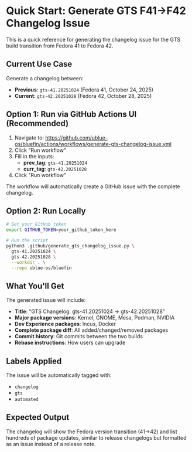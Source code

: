 # Quick Start: Generate GTS F41→F42 Changelog Issue

This is a quick reference for generating the changelog issue for the GTS build transition from Fedora 41 to Fedora 42.

## Current Use Case

Generate a changelog between:
- **Previous**: `gts-41.20251024` (Fedora 41, October 24, 2025)
- **Current**: `gts-42.20251028` (Fedora 42, October 28, 2025)

## Option 1: Run via GitHub Actions UI (Recommended)

1. Navigate to: https://github.com/ublue-os/bluefin/actions/workflows/generate-gts-changelog-issue.yml
2. Click "Run workflow"
3. Fill in the inputs:
   - **prev_tag**: `gts-41.20251024`
   - **curr_tag**: `gts-42.20251028`
4. Click "Run workflow"

The workflow will automatically create a GitHub issue with the complete changelog.

## Option 2: Run Locally

```bash
# Set your GitHub token
export GITHUB_TOKEN=your_github_token_here

# Run the script
python3 .github/generate_gts_changelog_issue.py \
  gts-41.20251024 \
  gts-42.20251028 \
  --workdir . \
  --repo ublue-os/bluefin
```

## What You'll Get

The generated issue will include:

- **Title**: "GTS Changelog: gts-41.20251024 → gts-42.20251028"
- **Major package versions**: Kernel, GNOME, Mesa, Podman, NVIDIA
- **Dev Experience packages**: Incus, Docker
- **Complete package diff**: All added/changed/removed packages
- **Commit history**: Git commits between the two builds
- **Rebase instructions**: How users can upgrade

## Labels Applied

The issue will be automatically tagged with:
- `changelog`
- `gts`
- `automated`

## Expected Output

The changelog will show the Fedora version transition (41→42) and list hundreds of package updates, similar to release changelogs but formatted as an issue instead of a release note.

